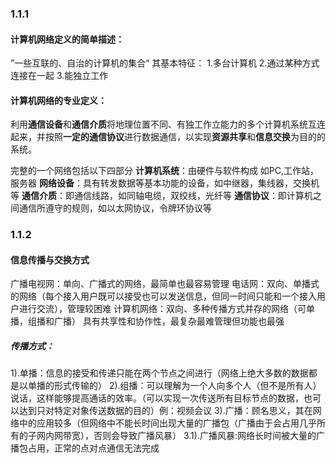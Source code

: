 ### 1.1.1

#### 计算机网络定义的简单描述：

”一些互联的、自治的计算机的集合“
其基本特征：
1.多台计算机
2.通过某种方式连接在一起
3.能独立工作

#### 计算机网络的专业定义：

利用**通信设备**和**通信介质**将地理位置不同、有独工作立能力的多个计算机系统互连起来，并按照**一定的通信协议**进行数据通信，以实现**资源共享**和**信息交换**为目的的系统。

完整的一个网络包括以下四部分
**计算机系统**：由硬件与软件构成 如PC,工作站，服务器
**网络设备**：具有转发数据等基本功能的设备，如中继器，集线器，交换机等
**通信介质**：即通信线路，如同轴电缆，双绞线，光纤等
**通信协议**：即计算机之间通信所遵守的规则，如以太网协议，令牌环协议等

### 1.1.2

#### 信息传播与交换方式

广播电视网：单向、广播式的网络，最简单也最容易管理
电话网：双向、单播式的网络（每个接入用户既可以接受也可以发送信息，但同一时间只能和一个接入用户进行交流），管理较困难
计算机网络：双向、多种传播方式并存的网络（可单播，组播和广播） 具有共享性和协作性，最复杂最难管理但功能也最强

##### 传播方式：

1).单播：信息的接受和传递只能在两个节点之间进行（网络上绝大多数的数据都是以单播的形式传输的）
2).组播：可以理解为一个人向多个人（但不是所有人）说话，这样能够提高通话的效率。（可以实现一次传送所有目标节点的数据，也可以达到只对特定对象传送数据的目的）例：视频会议
3).广播：顾名思义，其在网络中的应用较多（但网络中不能长时间出现大量的广播包（广播由于会占用几乎所有的子网内网带宽），否则会导致广播风暴）
3.1).广播风暴:网络长时间被大量的广播包占用，正常的点对点通信无法完成